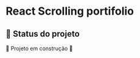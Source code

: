# React Scrolling portifolio

## :dart: Status do projeto
:construction: Projeto em construção :construction:

